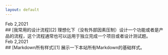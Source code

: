 ```yaml
---
layout: default
---
```


<!-- 文章需要倒叙排列，都有唯一的ID。 -->



<div class="time">Feb 2,2021</div>
## [我常用的设计流程][2]
理想化下（没有外部因素压制）设计一个功能或者是产品的流程，这个流程通常也可以运用于独立完成一个项目或者设计测试题。


<div class="time">Feb 2,2021</div>
## [Markdown所有样式][1]
展示一下本站所有Markdown的基础样式。



<!-- 文章链接 -->

[1]:	project
[2]:	process
[3]:	about



<!-- 图片链接 -->

[image-1]:	assets/pic/empty1.png
[image-2]:	assets/pic/empty1.png
[image-3]:	assets/pic/empty.png


<!-- ---
layout: default
---
{%- include header.html -%}
<main class="post__archive">
  {%- include header_nav.html -%}
  {%- if paginator -%}
  {%- assign posts=paginator.posts -%}
  {%- else -%}
  {%- assign posts=site.posts -%}
  {%- endif -%}
  {%- for post in posts -%}
    <article class="post__entry">
      <a href="{{ post.url | relative_url }}" class="post__entry__link">
        <h2>{{ post.title }}</h2>
        <div class="post__meta">
          <time>{{ post.date | date: "%Y-%m-%d" }}</time>
        </div>
        <div class="post__excerpt">
          {{ post.excerpt | markdownify | strip_html | truncate: 100 }}
        </div>
        <div class="post__more_arrow"></div>
      </a>
    </article>
  {%- endfor -%}
  {%- include pagination.html -%}
</main>
{%- include footer.html -%} -->